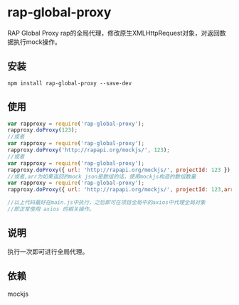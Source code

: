 # rap-global-proxy
RAP Global Proxy
rap的全局代理，修改原生XMLHttpRequest对象，对返回数据执行mock操作。

## 安装

`npm install rap-global-proxy --save-dev`

## 使用
```js
var rapproxy = require('rap-global-proxy');
rapproxy.doProxy(123);
//或者
var rapproxy = require('rap-global-proxy');
rapproxy.doProxy('http://rapapi.org/mockjs/', 123);
//或者
var rapproxy = require('rap-global-proxy');
rapproxy.doProxy({ url: 'http://rapapi.org/mockjs/', projectId: 123 });
//或者,arr为如果返回的mock json是数组的话，使用mockjs构造的数组数量
var rapproxy = require('rap-global-proxy');
rapproxy.doProxy({ url: 'http://rapapi.org/mockjs/', projectId: 123,arr:'2-20' });

//以上代码最好在main.js中执行，之后即可在项目全局中的axios中代理全局对象
//即正常使用 axios 的相关操作。
```

## 说明
执行一次即可进行全局代理。

## 依赖
mockjs